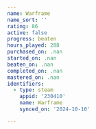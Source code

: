 ```yaml
---
name: Warframe
name_sort: ''
rating: 86
active: false
progress: beaten
hours_played: 288
purchased_on: .nan
started_on: .nan
beaten_on: .nan
completed_on: .nan
mastered_on: .nan
identifiers:
  - type: steam
    appid: '230410'
    name: Warframe
    synced_on: '2024-10-10'

---
```

